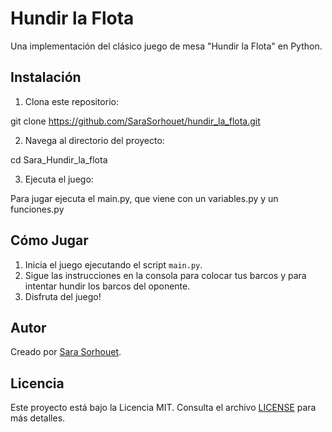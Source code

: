 # Hundir la Flota

Una implementación del clásico juego de mesa "Hundir la Flota" en Python.

## Instalación

1. Clona este repositorio:

git clone https://github.com/SaraSorhouet/hundir_la_flota.git


2. Navega al directorio del proyecto:

cd Sara_Hundir_la_flota


3. Ejecuta el juego:

Para jugar ejecuta el main.py, que viene con un variables.py y un funciones.py

## Cómo Jugar

1. Inicia el juego ejecutando el script `main.py`.
2. Sigue las instrucciones en la consola para colocar tus barcos y para intentar hundir los barcos del oponente.
3. Disfruta del juego!

## Autor

Creado por [Sara Sorhouet](https://github.com/SaraSorhouet).

## Licencia

Este proyecto está bajo la Licencia MIT. Consulta el archivo [LICENSE](LICENSE) para más detalles.





